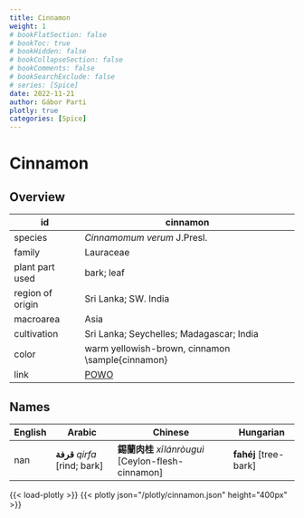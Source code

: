 ```yaml
---
title: Cinnamon
weight: 1
# bookFlatSection: false
# bookToc: true
# bookHidden: false
# bookCollapseSection: false
# bookComments: false
# bookSearchExclude: false
# series: [Spice]
date: 2022-11-21
author: Gábor Parti
plotly: true
categories: [Spice]
---
```


# Cinnamon

## Overview

|       id       |                      cinnamon                     |
|----------------|---------------------------------------------------|
|     species    |            *Cinnamomum verum* J.Presl.            |
|     family     |                     Lauraceae                     |
| plant part used|                     bark; leaf                    |
|region of origin|                Sri Lanka; SW. India               |
|    macroarea   |                        Asia                       |
|   cultivation  |      Sri Lanka; Seychelles; Madagascar; India     |
|      color     |  warm yellowish-brown, cinnamon \sample{cinnamon} |
|      link      |[POWO](https://powo.science.kew.org/taxon/463752-1)|

## Names

|English|            Arabic           |                    Chinese                   |      Hungarian      |
|-------|-----------------------------|----------------------------------------------|---------------------|
|  nan  |**قرفة** *qirfa* [rind; bark]|**錫蘭肉桂** *xīlánròuguì* [Ceylon-flesh-cinnamon]|**fahéj** [tree-bark]|

{{< load-plotly >}}
{{< plotly json="/plotly/cinnamon.json" height="400px" >}}